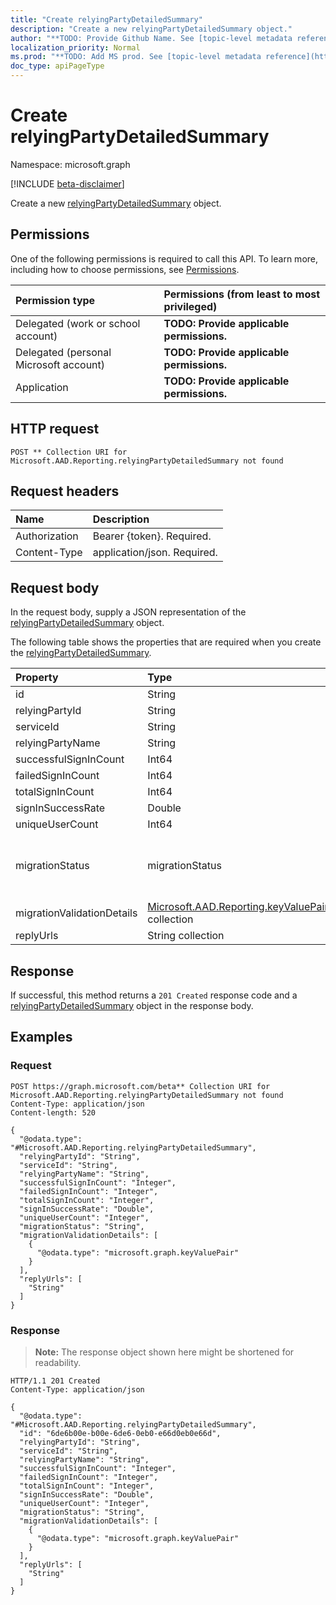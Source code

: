 ```yaml
---
title: "Create relyingPartyDetailedSummary"
description: "Create a new relyingPartyDetailedSummary object."
author: "**TODO: Provide Github Name. See [topic-level metadata reference](https://msgo.azurewebsites.net/add/document/guidelines/metadata.html#topic-level-metadata)**"
localization_priority: Normal
ms.prod: "**TODO: Add MS prod. See [topic-level metadata reference](https://msgo.azurewebsites.net/add/document/guidelines/metadata.html#topic-level-metadata)**"
doc_type: apiPageType
---
```


# Create relyingPartyDetailedSummary
Namespace: microsoft.graph

[!INCLUDE [beta-disclaimer](../../includes/beta-disclaimer.md)]

Create a new [relyingPartyDetailedSummary](../resources/relyingpartydetailedsummary.md) object.

## Permissions
One of the following permissions is required to call this API. To learn more, including how to choose permissions, see [Permissions](/graph/permissions-reference).

|Permission type|Permissions (from least to most privileged)|
|:---|:---|
|Delegated (work or school account)|**TODO: Provide applicable permissions.**|
|Delegated (personal Microsoft account)|**TODO: Provide applicable permissions.**|
|Application|**TODO: Provide applicable permissions.**|

## HTTP request

<!-- {
  "blockType": "ignored"
}
-->
``` http
POST ** Collection URI for Microsoft.AAD.Reporting.relyingPartyDetailedSummary not found
```

## Request headers
|Name|Description|
|:---|:---|
|Authorization|Bearer {token}. Required.|
|Content-Type|application/json. Required.|

## Request body
In the request body, supply a JSON representation of the [relyingPartyDetailedSummary](../resources/relyingpartydetailedsummary.md) object.

The following table shows the properties that are required when you create the [relyingPartyDetailedSummary](../resources/relyingpartydetailedsummary.md).

|Property|Type|Description|
|:---|:---|:---|
|id|String|**TODO: Add Description**|
|relyingPartyId|String|**TODO: Add Description**|
|serviceId|String|**TODO: Add Description**|
|relyingPartyName|String|**TODO: Add Description**|
|successfulSignInCount|Int64|**TODO: Add Description**|
|failedSignInCount|Int64|**TODO: Add Description**|
|totalSignInCount|Int64|**TODO: Add Description**|
|signInSuccessRate|Double|**TODO: Add Description**|
|uniqueUserCount|Int64|**TODO: Add Description**|
|migrationStatus|migrationStatus|**TODO: Add Description**. Possible values are: `ready`, `needsReview`, `additionalStepsRequired`, `unknownFutureValue`.|
|migrationValidationDetails|[Microsoft.AAD.Reporting.keyValuePair](../resources/keyvaluepair.md) collection|**TODO: Add Description**|
|replyUrls|String collection|**TODO: Add Description**|



## Response

If successful, this method returns a `201 Created` response code and a [relyingPartyDetailedSummary](../resources/relyingpartydetailedsummary.md) object in the response body.

## Examples

### Request
<!-- {
  "blockType": "request",
  "name": "create_relyingpartydetailedsummary_from_"
}
-->
``` http
POST https://graph.microsoft.com/beta** Collection URI for Microsoft.AAD.Reporting.relyingPartyDetailedSummary not found
Content-Type: application/json
Content-length: 520

{
  "@odata.type": "#Microsoft.AAD.Reporting.relyingPartyDetailedSummary",
  "relyingPartyId": "String",
  "serviceId": "String",
  "relyingPartyName": "String",
  "successfulSignInCount": "Integer",
  "failedSignInCount": "Integer",
  "totalSignInCount": "Integer",
  "signInSuccessRate": "Double",
  "uniqueUserCount": "Integer",
  "migrationStatus": "String",
  "migrationValidationDetails": [
    {
      "@odata.type": "microsoft.graph.keyValuePair"
    }
  ],
  "replyUrls": [
    "String"
  ]
}
```


### Response
>**Note:** The response object shown here might be shortened for readability.
<!-- {
  "blockType": "response",
  "truncated": true,
  "@odata.type": "Microsoft.AAD.Reporting.relyingPartyDetailedSummary"
}
-->
``` http
HTTP/1.1 201 Created
Content-Type: application/json

{
  "@odata.type": "#Microsoft.AAD.Reporting.relyingPartyDetailedSummary",
  "id": "6de6b00e-b00e-6de6-0eb0-e66d0eb0e66d",
  "relyingPartyId": "String",
  "serviceId": "String",
  "relyingPartyName": "String",
  "successfulSignInCount": "Integer",
  "failedSignInCount": "Integer",
  "totalSignInCount": "Integer",
  "signInSuccessRate": "Double",
  "uniqueUserCount": "Integer",
  "migrationStatus": "String",
  "migrationValidationDetails": [
    {
      "@odata.type": "microsoft.graph.keyValuePair"
    }
  ],
  "replyUrls": [
    "String"
  ]
}
```


